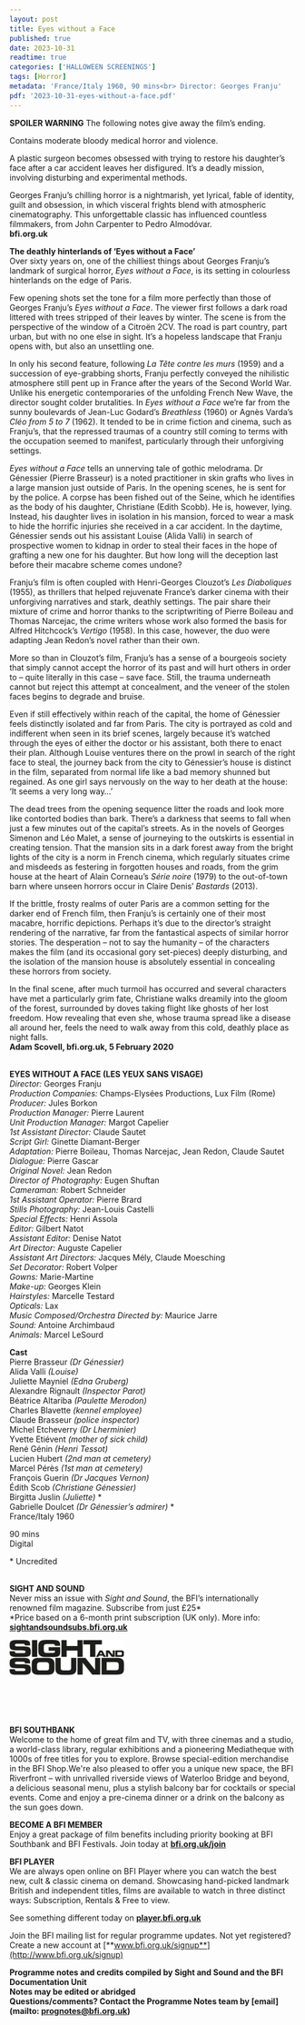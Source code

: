 ```yaml
---
layout: post
title: Eyes without a Face
published: true
date: 2023-10-31
readtime: true
categories: ['HALLOWEEN SCREENINGS']
tags: [Horror]
metadata: 'France/Italy 1960, 90 mins<br> Director: Georges Franju'
pdf: '2023-10-31-eyes-without-a-face.pdf'
---
```


**SPOILER WARNING** The following notes give away the film’s ending.

Contains moderate bloody medical horror and violence.

A plastic surgeon becomes obsessed with trying to restore his daughter’s face after a car accident leaves her disfigured. It’s a deadly mission, involving disturbing and experimental methods.

Georges Franju’s chilling horror is a nightmarish, yet lyrical, fable of identity, guilt and obsession, in which visceral frights blend with atmospheric cinematography. This unforgettable classic has influenced countless filmmakers, from John Carpenter to Pedro Almodóvar.  
**bfi.org.uk**  

**The deathly hinterlands of ‘Eyes without a Face’**  
Over sixty years on, one of the chilliest things about Georges Franju’s landmark of surgical horror, _Eyes without a Face_, is its setting in colourless hinterlands on the edge of Paris.

Few opening shots set the tone for a film more perfectly than those of Georges Franju’s _Eyes without a Face_. The viewer first follows a dark road littered with trees stripped of their leaves by winter. The scene is from the perspective of the window of a Citroën 2CV. The road is part country, part urban, but with no one else in sight. It’s a hopeless landscape that Franju opens with, but also an unsettling one.

In only his second feature, following _La Tête contre les murs_ (1959) and a succession of eye-grabbing shorts, Franju perfectly conveyed the nihilistic atmosphere still pent up in France after the years of the Second World War. Unlike his energetic contemporaries of the unfolding French New Wave, the director sought colder brutalities. In _Eyes without a Face_ we’re far from the sunny boulevards of Jean-Luc Godard’s _Breathless_ (1960) or Agnès Varda’s _Cléo from 5 to 7_ (1962). It tended to be in crime fiction and cinema, such as Franju’s, that the repressed traumas of a country still coming to terms with the occupation seemed to manifest, particularly through their unforgiving settings.

_Eyes without a Face_ tells an unnerving tale of gothic melodrama. Dr Génessier (Pierre Brasseur) is a noted practitioner in skin grafts who lives in a large mansion just outside of Paris. In the opening scenes, he is sent for by the police. A corpse has been fished out of the Seine, which he identifies as the body of his daughter, Christiane (Edith Scobb). He is, however, lying. Instead, his daughter lives in isolation in his mansion, forced to wear a mask to hide the horrific injuries she received in a car accident. In the daytime, Génessier sends out his assistant Louise (Alida Valli) in search of prospective women to kidnap in order to steal their faces in the hope of grafting a new one for his daughter. But how long will the deception last before their macabre scheme comes undone?

Franju’s film is often coupled with Henri-Georges Clouzot’s _Les Diaboliques_ (1955), as thrillers that helped rejuvenate France’s darker cinema with their unforgiving narratives and stark, deathly settings. The pair share their mixture of crime and horror thanks to the scriptwriting of Pierre Boileau and Thomas Narcejac, the crime writers whose work also formed the basis for Alfred Hitchcock’s _Vertigo_ (1958). In this case, however, the duo were adapting Jean Redon’s novel rather than their own.

More so than in Clouzot’s film, Franju’s has a sense of a bourgeois society that simply cannot accept the horror of its past and will hurt others in order to – quite literally in this case – save face. Still, the trauma underneath cannot but reject this attempt at concealment, and the veneer of the stolen faces begins to degrade and bruise.

Even if still effectively within reach of the capital, the home of Génessier feels distinctly isolated and far from Paris. The city is portrayed as cold and indifferent when seen in its brief scenes, largely because it’s watched through the eyes of either the doctor or his assistant, both there to enact their plan. Although Louise ventures there on the prowl in search of the right face to steal, the journey back from the city to Génessier’s house is distinct in the film, separated from normal life like a bad memory shunned but regained. As one girl says nervously on the way to her death at the house: ‘It seems a very long way…’

The dead trees from the opening sequence litter the roads and look more like contorted bodies than bark. There’s a darkness that seems to fall when just a few minutes out of the capital’s streets. As in the novels of Georges Simenon and Léo Malet, a sense of journeying to the outskirts is essential in creating tension. That the mansion sits in a dark forest away from the bright lights of the city is a norm in French cinema, which regularly situates crime and misdeeds as festering in forgotten houses and roads, from the grim house at the heart of Alain Corneau’s _Série noire_ (1979) to the out-of-town barn where unseen horrors occur in Claire Denis’ _Bastards_ (2013).

If the brittle, frosty realms of outer Paris are a common setting for the darker end of French film, then Franju’s is certainly one of their most macabre, horrific depictions. Perhaps it’s due to the director’s straight rendering of the narrative, far from the fantastical aspects of similar horror stories. The desperation – not to say the humanity – of the characters makes the film (and its occasional gory set-pieces) deeply disturbing, and the isolation of the mansion house is absolutely essential in concealing these horrors from society.

In the final scene, after much turmoil has occurred and several characters have met a particularly grim fate, Christiane walks dreamily into the gloom of the forest, surrounded by doves taking flight like ghosts of her lost freedom. How revealing that even she, whose trauma spread like a disease all around her, feels the need to walk away from this cold, deathly place as night falls.  
**Adam Scovell, bfi.org.uk, 5 February 2020**  
<br>

**EYES WITHOUT A FACE (LES YEUX SANS VISAGE)**  
_Director:_ Georges Franju  
_Production Companies:_ Champs-Elysées Productions, Lux Film (Rome)  
_Producer:_ Jules Borkon  
_Production Manager:_ Pierre Laurent  
_Unit Production Manager:_ Margot Capelier  
_1st Assistant Director:_ Claude Sautet  
_Script Girl:_ Ginette Diamant-Berger  
_Adaptation:_ Pierre Boileau, Thomas Narcejac, Jean Redon, Claude Sautet  
_Dialogue:_ Pierre Gascar  
_Original Novel:_ Jean Redon  
_Director of Photography:_ Eugen Shuftan  
_Cameraman:_ Robert Schneider  
_1st Assistant Operator:_ Pierre Brard  
_Stills Photography:_ Jean-Louis Castelli  
_Special Effects:_ Henri Assola  
_Editor:_ Gilbert Natot  
_Assistant Editor:_ Denise Natot  
_Art Director:_ Auguste Capelier  
_Assistant Art Directors:_ Jacques Mély,
Claude Moesching  
_Set Decorator:_ Robert Volper  
_Gowns:_ Marie-Martine  
_Make-up:_ Georges Klein  
_Hairstyles:_ Marcelle Testard  
_Opticals:_ Lax  
_Music Composed/Orchestra Directed by:_ Maurice Jarre  
_Sound:_ Antoine Archimbaud  
_Animals:_ Marcel LeSourd  

**Cast**  
Pierre Brasseur _(Dr Génessier)_  
Alida Valli _(Louise)_  
Juliette Mayniel _(Edna Gruberg)_  
Alexandre Rignault _(Inspector Parot)_  
Béatrice Altariba _(Paulette Merodon)_  
Charles Blavette _(kennel employee)_  
Claude Brasseur _(police inspector)_  
Michel Etcheverry _(Dr Lherminier)_  
Yvette Etiévent _(mother of sick child)_  
René Génin _(Henri Tessot)_  
Lucien Hubert _(2nd man at cemetery)_  
Marcel Pérès _(1st man at cemetery)_  
François Guerin _(Dr Jacques Vernon)_  
Édith Scob _(Christiane Génessier)_  
Birgitta Juslin _(Juliette)_ *  
Gabrielle Doulcet _(Dr Génessier’s admirer)_ *  
France/Italy 1960  

90 mins  
Digital  

\* Uncredited  
<br>

**SIGHT AND SOUND**<br>
Never miss an issue with _Sight and Sound_, the BFI’s internationally renowned film magazine. Subscribe from just £25*<br>
*Price based on a 6-month print subscription (UK only). More info: [**sightandsoundsubs.bfi.org.uk**](https://sightandsoundsubs.bfi.org.uk/subscribe)

<img style="float: left;" src="/img/sight-and-sound.jpg" width="40%" height="40%"><br><br><br><br><br><br><br><br>

**BFI SOUTHBANK**  
Welcome to the home of great film and TV, with three cinemas and a studio, a world-class library, regular exhibitions and a pioneering Mediatheque with 1000s of free titles for you to explore. Browse special-edition merchandise in the BFI Shop.We&#39;re also pleased to offer you a unique new space, the BFI Riverfront – with unrivalled riverside views of Waterloo Bridge and beyond, a delicious seasonal menu, plus a stylish balcony bar for cocktails or special events. Come and enjoy a pre-cinema dinner or a drink on the balcony as the sun goes down.  

**BECOME A BFI MEMBER**  
Enjoy a great package of film benefits including priority booking at BFI Southbank and BFI Festivals. Join today at [**bfi.org.uk/join**](http://www.bfi.org.uk/join)  

**BFI PLAYER**  
 We are always open online on BFI Player where you can watch the best new, cult &amp; classic cinema on demand. Showcasing hand-picked landmark British and independent titles, films are available to watch in three distinct ways: Subscription, Rentals &amp; Free to view.  

See something different today on [**player.bfi.org.uk**](https://player.bfi.org.uk)  

Join the BFI mailing list for regular programme updates. Not yet registered? Create a new account at [**www.bfi.org.uk/signup**](http://www.bfi.org.uk/signup)

**Programme notes and credits compiled by Sight and Sound and the BFI Documentation Unit  
Notes may be edited or abridged  
Questions/comments? Contact the Programme Notes team by [email](mailto: prognotes@bfi.org.uk)**

<!--stackedit_data:
eyJoaXN0b3J5IjpbLTE4MDAzMDg3NThdfQ==
-->

